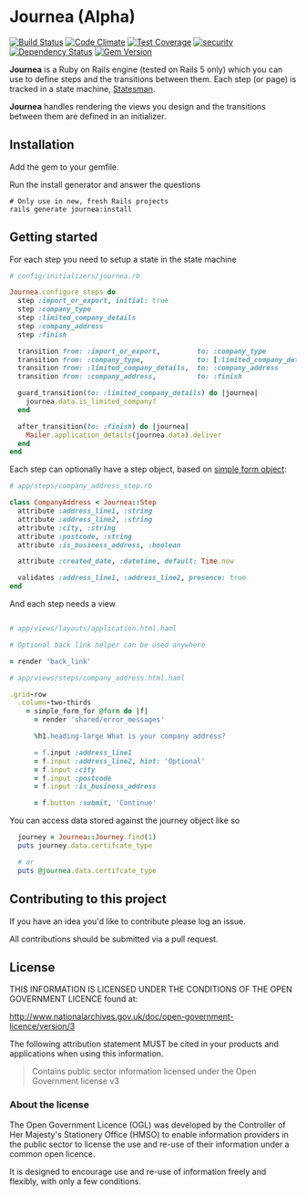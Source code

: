 # Journea (Alpha)

[![Build Status](https://travis-ci.org/DEFRA/journea.svg?branch=master)](https://travis-ci.org/DEFRA/journea)
[![Code Climate](https://codeclimate.com/github/DEFRA/journea/badges/gpa.svg)](https://codeclimate.com/github/DEFRA/journea)
[![Test Coverage](https://codeclimate.com/github/DEFRA/journea/badges/coverage.svg)](https://codeclimate.com/github/DEFRA/journea/coverage)
[![security](https://hakiri.io/github/DEFRA/journea/master.svg)](https://hakiri.io/github/DEFRA/journea/master)
[![Dependency Status](https://dependencyci.com/github/DEFRA/journea/badge)](https://dependencyci.com/github/DEFRA/journea)
[![Gem Version](https://badge.fury.io/rb/journea.svg)](https://badge.fury.io/rb/journea)

**Journea** is a Ruby on Rails engine (tested on Rails 5 only) which you can use to define steps and the transitions between them. Each step (or page) is tracked in a state machine, [Statesman](https://github.com/gocardless/statesman).

**Journea** handles rendering the views you design and the transitions between them are defined in an initializer.

## Installation

Add the gem to your gemfile.

Run the install generator and answer the questions

```
# Only use in new, fresh Rails projects
rails generate journea:install
```

## Getting started

For each step you need to setup a state in the state machine

```ruby
# config/initializers/journea.rb

Journea.configure_steps do
  step :import_or_export, initial: true
  step :company_type
  step :limited_company_details
  step :company_address
  step :finish

  transition from: :import_or_export,         to: :company_type
  transition from: :company_type,             to: [:limited_company_details, :company_address]
  transition from: :limited_company_details,  to: :company_address
  transition from: :company_address,          to: :finish

  guard_transition(to: :limited_company_details) do |journea|
    journea.data.is_limited_company?
  end

  after_transition(to: :finish) do |journea|
    Mailer.application_details(journea.data).deliver
  end
end
```

Each step can optionally have a step object, based on [simple form object](https://github.com/reinteractive-open/simple_form_object):

```ruby
# app/steps/company_address_step.rb

class CompanyAddress < Journea::Step
  attribute :address_line1, :string
  attribute :address_line2, :string
  attribute :city, :string
  attribute :postcode, :string
  attribute :is_business_address, :boolean

  attribute :created_date, :datetime, default: Time.now

  validates :address_line1, :address_line2, presence: true
end
```

And each step needs a view

```ruby

# app/views/layouts/application.html.haml

# Optional back link helper can be used anywhere

= render 'back_link'

# app/views/steps/company_address.html.haml

.grid-row
  .column-two-thirds
    = simple_form_for @form do |f|
      = render 'shared/error_messages'

      %h1.heading-large What is your company address?

      = f.input :address_line1
      = f.input :address_line2, hint: 'Optional'
      = f.input :city
      = f.input :postcode
      = f.input :is_business_address

      = f.button :submit, 'Continue'

```

You can access data stored against the journey object like so

```ruby
  journey = Journea::Journey.find(1)
  puts journey.data.certifcate_type

  # or
  puts @journea.data.certifcate_type
```

## Contributing to this project

If you have an idea you'd like to contribute please log an issue.

All contributions should be submitted via a pull request.

## License

THIS INFORMATION IS LICENSED UNDER THE CONDITIONS OF THE OPEN GOVERNMENT LICENCE found at:

http://www.nationalarchives.gov.uk/doc/open-government-licence/version/3

The following attribution statement MUST be cited in your products and applications when using this information.

> Contains public sector information licensed under the Open Government license v3

### About the license

The Open Government Licence (OGL) was developed by the Controller of Her Majesty's Stationery Office (HMSO) to enable information providers in the public sector to license the use and re-use of their information under a common open licence.

It is designed to encourage use and re-use of information freely and flexibly, with only a few conditions.
